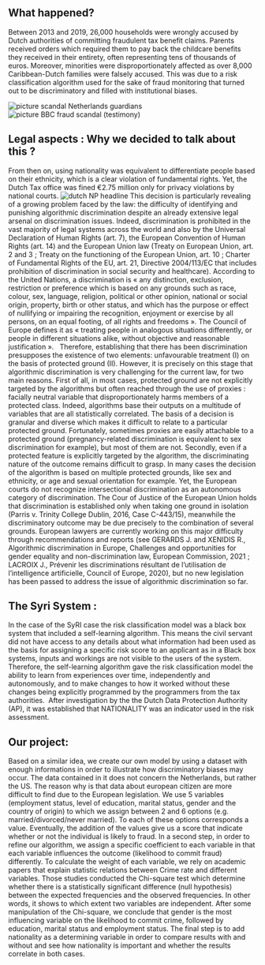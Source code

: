 ## What happened? 

Between 2013 and 2019, 26,000 households were wrongly accused by Dutch authorities of committing fraudulent tax benefit claims. Parents received orders which required them to pay back the childcare benefits they received in their entirety, often representing tens of thousands of euros. Moreover, minorities were disproportionately affected as over 8,000 Caribbean-Dutch families were falsely accused. This was due to a risk classification algorithm used for the sake of fraud monitoring that turned out to be discriminatory and filled with institutional biases. 

![picture scandal Netherlands guardians](https://user-images.githubusercontent.com/96054718/146206542-ae0d1175-04c8-4631-a6b4-c8400303308b.png)
![picture BBC fraud scandal (testimony)](https://user-images.githubusercontent.com/96054718/146206561-8e46a6db-4fb7-4c50-8232-c978610499cd.png)

## Legal aspects : Why we decided to talk about this ?

From then on, using nationality was equivalent to differentiate people based on their ethnicity, which is a clear violation of fundamental rights. Yet, the Dutch Tax office was fined €2.75 million only for privacy violations by national courts.
![dutch NP headline](https://user-images.githubusercontent.com/96054718/146206584-707c1a55-7f7e-426a-ae9f-53cccff204c5.png) 
This decision is particularly revealing of a growing problem faced by the law: the difficulty of identifying and punishing algorithmic discrimination despite an already extensive legal arsenal on discrimination issues.
Indeed, discrimination is prohibited in the vast majority of legal systems across the world and also by the Universal Declaration of Human Rights (art. 7), the European Convention of Human Rights (art. 14) and the European Union law (Treaty on European Union, art. 2 and 3 ; Treaty on the functioning of the European Union, art. 10 ;  Charter of Fundamental Rights of the EU, art. 21,  Directive 2004/113/EC that includes prohibition of discrimination in social security and healthcare).
According to the United Nations, a discrimination is « any distinction, exclusion, restriction or preference which is based on any grounds such as race, colour, sex, language, religion, political or other opinion, national or social origin, property, birth or other status, and which has the purpose or effect of nullifying or impairing the recognition, enjoyment or exercise by all persons, on an equal footing, of all rights and freedoms ». The Council of Europe defines it as « treating people in analogous situations differently, or people in different situations alike, without objective and reasonable justification ».  
Therefore, establishing that there has been discrimination presupposes the existence of two elements: unfavourable treatment (I) on the basis of protected ground (II).  However, it is precisely on this stage that algorithmic discrimination is very challenging for the current law, for two main reasons.
First of all, in most cases, protected ground are not explicitly targeted by the algorithms but often reached through the use of proxies : facially neutral variable that disproportionately harms members of a protected class. Indeed, algorithms base their outputs on a multitude of variables that are all statistically correlated. The basis of a decision is granular and diverse which makes it difficult to relate to a particular protected ground. Fortunately, sometimes proxies are easily attachable to a protected ground (pregnancy-related discrimination is equivalent to sex discrimination for example), but most of them are not. 
Secondly, even if a protected feature is explicitly targeted by the algorithm, the discriminating nature of the outcome remains difficult to grasp. In many cases the decision of the algorithm is based on multiple protected grounds, like sex and ethnicity, or age and sexual orientation for example. Yet, the European courts do not recognize intersectional discrimination as an autonomous category of discrimination. The Cour of Justice of the European Union holds that discrimination is established only when taking one ground in isolation (Parris v. Trinity College Dublin, 2016, Case C-443/15), meanwhile the discriminatory outcome may be due precisely to the combination of several grounds.
European lawyers are currently working on this major difficulty through recommendations and reports (see GERARDS J. and XENIDIS R., Algorithmic discrimination in Europe, Challenges and opportunities for gender equality and non-discrimination law, European Commission, 2021 ; LACROIX J., Prévenir les discriminations résultant de l’utilisation de l’intelligence artificielle, Council of Europe, 2020), but no new legislation has been passed to address the issue of algorithmic discrimination so far.

## The Syri System :

In the case of the SyRI case the risk classification model was a black box system that included a self-learning algorithm. This means the civil servant did not have access to any details about what information had been used as the basis for assigning a specific risk score to an applicant as in a Black box systems, inputs and workings are not visible to the users of the system. Therefore, the self-learning algorithm gave the risk classification model the ability to learn from experiences over time, independently and autonomously, and to make changes to how it worked without these changes being explicitly programmed by the programmers from the tax authorities. 
After investigation by the the Dutch Data Protection Authority (AP), it was established that NATIONALITY was an indicator used in the risk assessment.


## Our project:

Based on a similar idea, we create our own model by using a dataset with enough informations in order to illustrate how discriminatory biases may occur. The data contained in it does not concern the Netherlands, but rather the US. The reason why is that data about european citizen are more difficult to find due to the European legislation. 
We use 5 variables (employment status, level of education, marital status, gender and the country of origin) to which we assign between 2 and 6 options (e.g. married/divorced/never married). To each of these options corresponds a value. Eventually, the addition of the values give us a score that indicate whether or not the individual is likely to fraud.
In a second step, in order to refine our algorithm, we assign a specific coefficient to each variable in that each variable influences the outcome (likelihood to commit fraud) differently. To calculate the weight of each variable, we rely on academic papers that explain statistic relations between Crime rate and different variables. Those studies conducted the Chi-square test which determine whether there is a statistically significant difference (null hypothesis) between the expected frequencies and the observed frequencies. In other words, it shows to which extent  two variables are independent.
After some manipulation of the Chi-square, we conclude that gender is the most influencing variable on the likelihood to commit crime, followed by education, marital status and employment status.
The final step is to add nationality as a determining variable in order to compare results with and without and see how nationality is important and whether the results correlate in both cases.  


